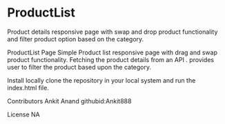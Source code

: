 # ProductList
Product details  responsive page with swap and drop product functionality and filter product option based on the category.

ProductList Page 
Simple Product list responsive page  with drag and swap product functionality.
Fetching the product details from an API .
 provides user to filter the product based upon the category.



Install locally
clone the repository in your local system and run the index.html file.



Contributors
Ankit Anand githubid:Ankit888

License
NA
